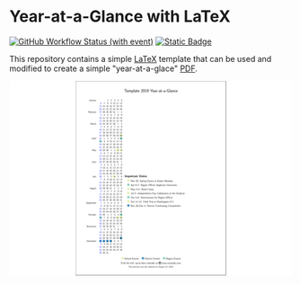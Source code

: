 # Year-at-a-Glance with LaTeX
[![GitHub Workflow Status (with event)](https://img.shields.io/github/actions/workflow/status/lukehsiao/latex-year/general.yml)](https://github.com/lukehsiao/latex-year/actions/workflows/general.yml)
[![Static Badge](https://img.shields.io/badge/license-BlueOak--1.0.0-blue)](https://github.com/lukehsiao/latex-year/blob/main/LICENSE)

This repository contains a simple [LaTeX](http://www.latex-project.org/)
template that can be used and modified to create a simple "year-at-a-glace" [PDF](build/year.pdf).

![year-preview][year-preview]

[year-preview]: https://raw.githubusercontent.com/lukehsiao/latex-year/master/build/year.png
